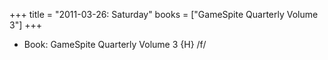 +++
title = "2011-03-26: Saturday"
books = ["GameSpite Quarterly Volume 3"]
+++


* Book: GameSpite Quarterly Volume 3 {H} /f/
